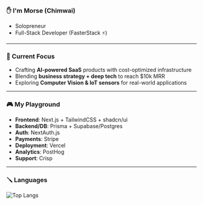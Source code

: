 ### ✋ I'm Morse (Chimwai)
- Solopreneur
- Full-Stack Developer (FasterStack ⚡️)

---

### 🎯 Current Focus
- Crafting **AI-powered SaaS** products with cost-optimized infrastructure  
- Blending **business strategy + deep tech** to reach $10k MRR  
- Exploring **Computer Vision & IoT sensors** for real-world applications  

---

### 🎮 My Playground
- **Frontend**: Next.js + TailwindCSS + shadcn/ui  
- **Backend/DB**: Prisma + Supabase/Postgres  
- **Auth**: NextAuth.js  
- **Payments**: Stripe  
- **Deployment**: Vercel  
- **Analytics**: PostHog  
- **Support**: Crisp  

---

### 🪛 Languages
![Top Langs](https://github-readme-stats.vercel.app/api/top-langs/?username=morsechimwai&layout=compact&theme=radical)
